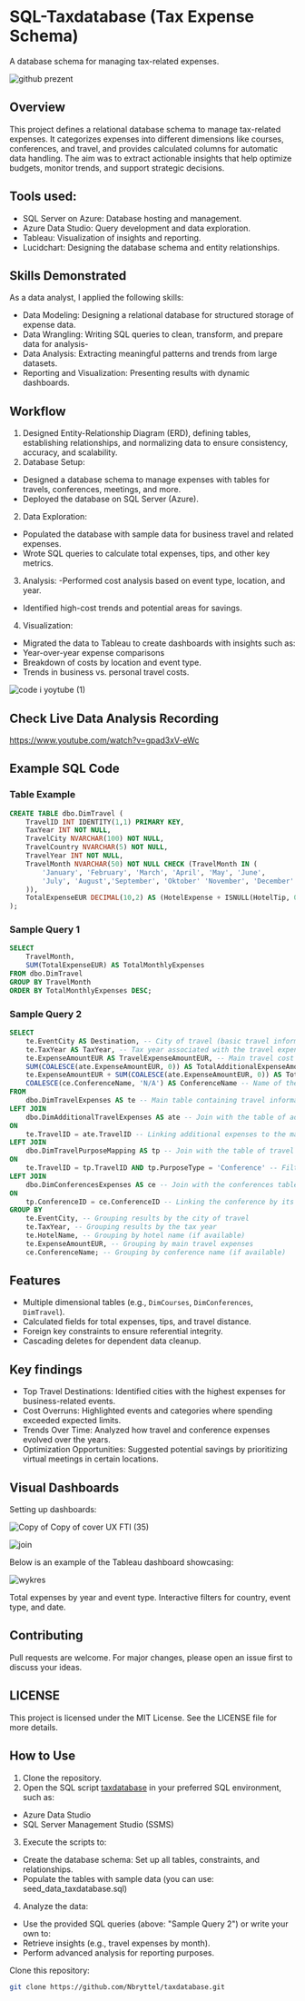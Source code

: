 # SQL-Taxdatabase (Tax Expense Schema)

A database schema for managing tax-related expenses.

![github prezent](https://github.com/user-attachments/assets/c3372657-ea3a-442d-ba43-8561987e4b7a)


## Overview
This project defines a relational database schema to manage tax-related expenses. It categorizes expenses into different dimensions like courses, conferences, and travel, and provides calculated columns for automatic data handling. The aim was to extract actionable insights that help optimize budgets, monitor trends, and support strategic decisions.

## Tools used:
- SQL Server on Azure: Database hosting and management.
- Azure Data Studio: Query development and data exploration.
- Tableau: Visualization of insights and reporting.
- Lucidchart: Designing the database schema and entity relationships.

## Skills Demonstrated
As a data analyst, I applied the following skills:
- Data Modeling: Designing a relational database for structured storage of expense data.
- Data Wrangling: Writing SQL queries to clean, transform, and prepare data for analysis-
- Data Analysis: Extracting meaningful patterns and trends from large datasets.
- Reporting and Visualization: Presenting results with dynamic dashboards.

## Workflow
1. Designed Entity-Relationship Diagram (ERD), defining tables, establishing relationships, and normalizing data to ensure consistency, accuracy, and scalability.
3. Database Setup:
- Designed a database schema to manage expenses with tables for travels, conferences, meetings, and more.
- Deployed the database on SQL Server (Azure).
2. Data Exploration:
- Populated the database with sample data for business travel and related expenses.
- Wrote SQL queries to calculate total expenses, tips, and other key metrics.
3. Analysis:
-Performed cost analysis based on event type, location, and year.
- Identified high-cost trends and potential areas for savings.
4. Visualization:
- Migrated the data to Tableau to create dashboards with insights such as:
- Year-over-year expense comparisons
- Breakdown of costs by location and event type.
- Trends in business vs. personal travel costs.


![code i yoytube (1)](https://github.com/user-attachments/assets/d2f7c661-5379-4546-b50c-7b19b6b1c74c)


## Check Live Data Analysis Recording 
https://www.youtube.com/watch?v=gpad3xV-eWc


## Example SQL Code


### Table Example
```sql
CREATE TABLE dbo.DimTravel (
    TravelID INT IDENTITY(1,1) PRIMARY KEY,
    TaxYear INT NOT NULL,
    TravelCity NVARCHAR(100) NOT NULL,
    TravelCountry NVARCHAR(5) NOT NULL,
    TravelYear INT NOT NULL,
    TravelMonth NVARCHAR(50) NOT NULL CHECK (TravelMonth IN (
        'January', 'February', 'March', 'April', 'May', 'June', 
        'July', 'August','September', 'Oktober' 'November', 'December'
    )),
    TotalExpenseEUR DECIMAL(10,2) AS (HotelExpense + ISNULL(HotelTip, 0.00)) PERSISTED
);
```

### Sample Query 1
```sql
SELECT 
    TravelMonth,
    SUM(TotalExpenseEUR) AS TotalMonthlyExpenses
FROM dbo.DimTravel
GROUP BY TravelMonth
ORDER BY TotalMonthlyExpenses DESC;
```

### Sample Query 2

```sql
SELECT
    te.EventCity AS Destination, -- City of travel (basic travel information)
    te.TaxYear AS TaxYear, -- Tax year associated with the travel expenses
    te.ExpenseAmountEUR AS TravelExpenseAmountEUR, -- Main travel cost in EUR (e.g., hotel)
    SUM(COALESCE(ate.ExpenseAmountEUR, 0)) AS TotalAdditionalExpenseAmountEUR, -- Total additional costs associated with the trip
    te.ExpenseAmountEUR + SUM(COALESCE(ate.ExpenseAmountEUR, 0)) AS TotalTravelExpenses, -- Total travel costs (main + additional)
    COALESCE(ce.ConferenceName, 'N/A') AS ConferenceName -- Name of the associated conference or "N/A" (if no association exists)
FROM 
    dbo.DimTravelExpenses AS te -- Main table containing travel information
LEFT JOIN 
    dbo.DimAdditionalTravelExpenses AS ate -- Join with the table of additional travel costs
ON 
    te.TravelID = ate.TravelID -- Linking additional expenses to the main trip using TravelID
LEFT JOIN 
    dbo.DimTravelPurposeMapping AS tp -- Join with the table of travel purposes
ON 
    te.TravelID = tp.TravelID AND tp.PurposeType = 'Conference' -- Filtering travel purpose as "Conference"
LEFT JOIN 
    dbo.DimConferencesExpenses AS ce -- Join with the conferences table
ON 
    tp.ConferenceID = ce.ConferenceID -- Linking the conference by its ID
GROUP BY 
    te.EventCity, -- Grouping results by the city of travel
    te.TaxYear, -- Grouping results by the tax year
    te.HotelName, -- Grouping by hotel name (if available)
    te.ExpenseAmountEUR, -- Grouping by main travel expenses
    ce.ConferenceName; -- Grouping by conference name (if available)
```

## Features
- Multiple dimensional tables (e.g., `DimCourses`, `DimConferences`, `DimTravel`).
- Calculated fields for total expenses, tips, and travel distance.
- Foreign key constraints to ensure referential integrity.
- Cascading deletes for dependent data cleanup.

## Key findings
- Top Travel Destinations: Identified cities with the highest expenses for business-related events.
- Cost Overruns: Highlighted events and categories where spending exceeded expected limits.
- Trends Over Time: Analyzed how travel and conference expenses evolved over the years.
- Optimization Opportunities: Suggested potential savings by prioritizing virtual meetings in certain locations.

## Visual Dashboards
Setting up dashboards:

![Copy of Copy of cover UX FTI (35)](https://github.com/user-attachments/assets/4c845a93-7973-4d6a-942a-0df4e45cf9a5)

![join](https://github.com/user-attachments/assets/23ca7a02-785a-44ff-91db-e07871bf4237)



Below is an example of the Tableau dashboard showcasing:

![wykres](https://github.com/user-attachments/assets/c9fc5643-09d8-4dac-9377-ee8871c0c5bc)


Total expenses by year and event type.
Interactive filters for country, event type, and date.

## Contributing
Pull requests are welcome. For major changes, please open an issue first to discuss your ideas.

## LICENSE
This project is licensed under the MIT License. See the LICENSE file for more details.

## How to Use
1. Clone the repository.
2. Open the SQL script [taxdatabase](./database_script.sql) in your preferred SQL environment, such as:
- Azure Data Studio
- SQL Server Management Studio (SSMS)
3. Execute the scripts to:
- Create the database schema: Set up all tables, constraints, and relationships.
- Populate the tables with sample data (you can use: seed_data_taxdatabase.sql)
4. Analyze the data:
- Use the provided SQL queries (above: "Sample Query 2") or write your own to:
- Retrieve insights (e.g., travel expenses by month).
- Perform advanced analysis for reporting purposes.

Clone this repository:
   ```bash
   git clone https://github.com/Nbryttel/taxdatabase.git
 ```






